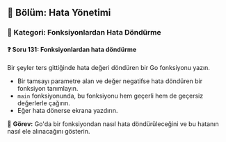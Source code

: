## 📘 Bölüm: Hata Yönetimi  
### 🔹 Kategori: Fonksiyonlardan Hata Döndürme  
#### ❓ Soru 131: Fonksiyonlardan hata döndürme

Bir şeyler ters gittiğinde hata değeri döndüren bir Go fonksiyonu yazın.

- Bir tamsayı parametre alan ve değer negatifse hata döndüren bir fonksiyon tanımlayın.
- `main` fonksiyonunda, bu fonksiyonu hem geçerli hem de geçersiz değerlerle çağırın.
- Eğer hata dönerse ekrana yazdırın.

🔧 **Görev:** Go'da bir fonksiyondan nasıl hata döndürüleceğini ve bu hatanın nasıl ele alınacağını gösterin.
